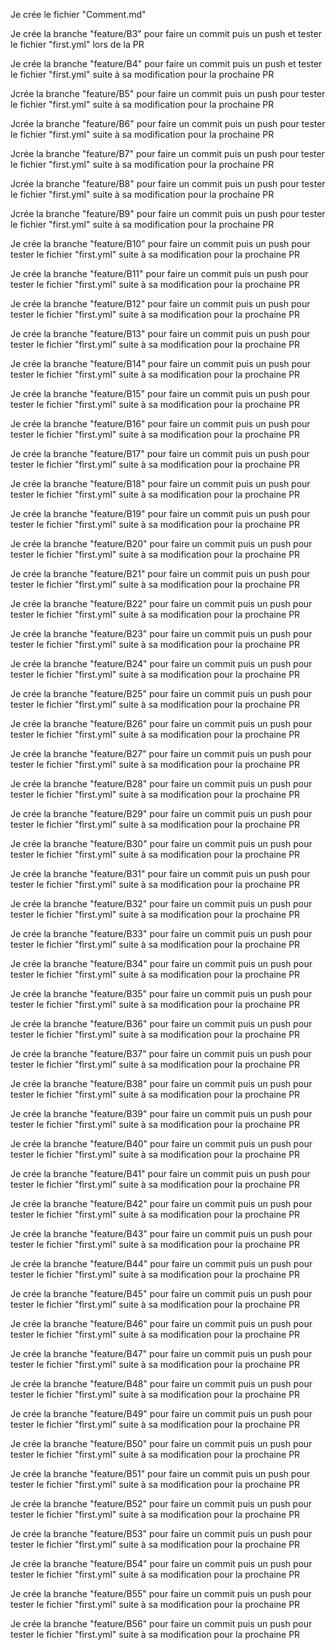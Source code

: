 Je crée le fichier "Comment.md"

Je crée la branche "feature/B3" pour faire un commit puis un push et tester le fichier "first.yml" lors de la PR

Je crée la branche "feature/B4" pour faire un commit puis un push et tester le fichier "first.yml" suite à sa modification pour la prochaine PR

Jcrée la branche "feature/B5" pour faire un commit puis un push pour tester le fichier "first.yml" suite à sa modification pour la prochaine PR

Jcrée la branche "feature/B6" pour faire un commit puis un push pour tester le fichier "first.yml" suite à sa modification pour la prochaine PR

Jcrée la branche "feature/B7" pour faire un commit puis un push pour tester le fichier "first.yml" suite à sa modification pour la prochaine PR

Jcrée la branche "feature/B8" pour faire un commit puis un push pour tester le fichier "first.yml" suite à sa modification pour la prochaine PR

Jcrée la branche "feature/B9" pour faire un commit puis un push pour tester le fichier "first.yml" suite à sa modification pour la prochaine PR

Je crée la branche "feature/B10" pour faire un commit puis un push pour tester le fichier "first.yml" suite à sa modification pour la prochaine PR

Je crée la branche "feature/B11" pour faire un commit puis un push pour tester le fichier "first.yml" suite à sa modification pour la prochaine PR

Je crée la branche "feature/B12" pour faire un commit puis un push pour tester le fichier "first.yml" suite à sa modification pour la prochaine PR

Je crée la branche "feature/B13" pour faire un commit puis un push pour tester le fichier "first.yml" suite à sa modification pour la prochaine PR

Je crée la branche "feature/B14" pour faire un commit puis un push pour tester le fichier "first.yml" suite à sa modification pour la prochaine PR

Je crée la branche "feature/B15" pour faire un commit puis un push pour tester le fichier "first.yml" suite à sa modification pour la prochaine PR

Je crée la branche "feature/B16" pour faire un commit puis un push pour tester le fichier "first.yml" suite à sa modification pour la prochaine PR

Je crée la branche "feature/B17" pour faire un commit puis un push pour tester le fichier "first.yml" suite à sa modification pour la prochaine PR

Je crée la branche "feature/B18" pour faire un commit puis un push pour tester le fichier "first.yml" suite à sa modification pour la prochaine PR

Je crée la branche "feature/B19" pour faire un commit puis un push pour tester le fichier "first.yml" suite à sa modification pour la prochaine PR

Je crée la branche "feature/B20" pour faire un commit puis un push pour tester le fichier "first.yml" suite à sa modification pour la prochaine PR

Je crée la branche "feature/B21" pour faire un commit puis un push pour tester le fichier "first.yml" suite à sa modification pour la prochaine PR

Je crée la branche "feature/B22" pour faire un commit puis un push pour tester le fichier "first.yml" suite à sa modification pour la prochaine PR

Je crée la branche "feature/B23" pour faire un commit puis un push pour tester le fichier "first.yml" suite à sa modification pour la prochaine PR

Je crée la branche "feature/B24" pour faire un commit puis un push pour tester le fichier "first.yml" suite à sa modification pour la prochaine PR

Je crée la branche "feature/B25" pour faire un commit puis un push pour tester le fichier "first.yml" suite à sa modification pour la prochaine PR

Je crée la branche "feature/B26" pour faire un commit puis un push pour tester le fichier "first.yml" suite à sa modification pour la prochaine PR

Je crée la branche "feature/B27" pour faire un commit puis un push pour tester le fichier "first.yml" suite à sa modification pour la prochaine PR

Je crée la branche "feature/B28" pour faire un commit puis un push pour tester le fichier "first.yml" suite à sa modification pour la prochaine PR

Je crée la branche "feature/B29" pour faire un commit puis un push pour tester le fichier "first.yml" suite à sa modification pour la prochaine PR

Je crée la branche "feature/B30" pour faire un commit puis un push pour tester le fichier "first.yml" suite à sa modification pour la prochaine PR

Je crée la branche "feature/B31" pour faire un commit puis un push pour tester le fichier "first.yml" suite à sa modification pour la prochaine PR

Je crée la branche "feature/B32" pour faire un commit puis un push pour tester le fichier "first.yml" suite à sa modification pour la prochaine PR

Je crée la branche "feature/B33" pour faire un commit puis un push pour tester le fichier "first.yml" suite à sa modification pour la prochaine PR

Je crée la branche "feature/B34" pour faire un commit puis un push pour tester le fichier "first.yml" suite à sa modification pour la prochaine PR

Je crée la branche "feature/B35" pour faire un commit puis un push pour tester le fichier "first.yml" suite à sa modification pour la prochaine PR

Je crée la branche "feature/B36" pour faire un commit puis un push pour tester le fichier "first.yml" suite à sa modification pour la prochaine PR

Je crée la branche "feature/B37" pour faire un commit puis un push pour tester le fichier "first.yml" suite à sa modification pour la prochaine PR

Je crée la branche "feature/B38" pour faire un commit puis un push pour tester le fichier "first.yml" suite à sa modification pour la prochaine PR

Je crée la branche "feature/B39" pour faire un commit puis un push pour tester le fichier "first.yml" suite à sa modification pour la prochaine PR

Je crée la branche "feature/B40" pour faire un commit puis un push pour tester le fichier "first.yml" suite à sa modification pour la prochaine PR

Je crée la branche "feature/B41" pour faire un commit puis un push pour tester le fichier "first.yml" suite à sa modification pour la prochaine PR

Je crée la branche "feature/B42" pour faire un commit puis un push pour tester le fichier "first.yml" suite à sa modification pour la prochaine PR

Je crée la branche "feature/B43" pour faire un commit puis un push pour tester le fichier "first.yml" suite à sa modification pour la prochaine PR

Je crée la branche "feature/B44" pour faire un commit puis un push pour tester le fichier "first.yml" suite à sa modification pour la prochaine PR

Je crée la branche "feature/B45" pour faire un commit puis un push pour tester le fichier "first.yml" suite à sa modification pour la prochaine PR

Je crée la branche "feature/B46" pour faire un commit puis un push pour tester le fichier "first.yml" suite à sa modification pour la prochaine PR

Je crée la branche "feature/B47" pour faire un commit puis un push pour tester le fichier "first.yml" suite à sa modification pour la prochaine PR

Je crée la branche "feature/B48" pour faire un commit puis un push pour tester le fichier "first.yml" suite à sa modification pour la prochaine PR

Je crée la branche "feature/B49" pour faire un commit puis un push pour tester le fichier "first.yml" suite à sa modification pour la prochaine PR

Je crée la branche "feature/B50" pour faire un commit puis un push pour tester le fichier "first.yml" suite à sa modification pour la prochaine PR

Je crée la branche "feature/B51" pour faire un commit puis un push pour tester le fichier "first.yml" suite à sa modification pour la prochaine PR

Je crée la branche "feature/B52" pour faire un commit puis un push pour tester le fichier "first.yml" suite à sa modification pour la prochaine PR

Je crée la branche "feature/B53" pour faire un commit puis un push pour tester le fichier "first.yml" suite à sa modification pour la prochaine PR

Je crée la branche "feature/B54" pour faire un commit puis un push pour tester le fichier "first.yml" suite à sa modification pour la prochaine PR

Je crée la branche "feature/B55" pour faire un commit puis un push pour tester le fichier "first.yml" suite à sa modification pour la prochaine PR

Je crée la branche "feature/B56" pour faire un commit puis un push pour tester le fichier "first.yml" suite à sa modification pour la prochaine PR